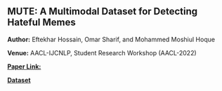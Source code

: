 ## MUTE: A Multimodal Dataset for Detecting Hateful Memes

**Author:** Eftekhar Hossain, Omar Sharif, and Mohammed Moshiul Hoque

**Venue:** AACL-IJCNLP, Student Research Workshop (AACL-2022)   

 [**Paper Link:**](https://aclanthology.org/2022.aacl-srw.5/)

 [**Dataset**](https://drive.google.com/file/d/1G4MnKN7C46Ovj15QwwXBQwN6PTOQSFcT/view?usp=sharing)
